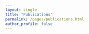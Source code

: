 ```yaml
---
layout: single
title: "Publications"
permalink: /pages/publications.html
author_profile: false
---
```

